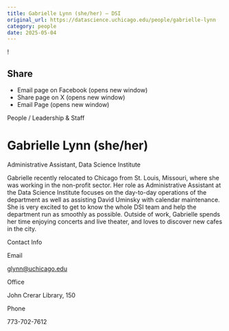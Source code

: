 ```yaml
---
title: Gabrielle Lynn (she/her) – DSI
original_url: https://datascience.uchicago.edu/people/gabrielle-lynn
category: people
date: 2025-05-04
---
```


<!-- Table-like structure detected -->

!

## Share

* Email page on Facebook (opens new window)
* Share page on X (opens new window)
* Email Page (opens new window)

<!-- Table-like structure detected -->

People / Leadership & Staff

# Gabrielle Lynn (she/her)

Administrative Assistant, Data Science Institute

Gabrielle recently relocated to Chicago from St. Louis, Missouri, where she was working in the non-profit sector. Her role as Administrative Assistant at the Data Science Institute focuses on the day-to-day operations of the department as well as assisting David Uminsky with calendar maintenance. She is very excited to get to know the whole DSI team and help the department run as smoothly as possible. Outside of work, Gabrielle spends her time enjoying concerts and live theater, and loves to discover new cafes in the city.

Contact Info

Email

[glynn@uchicago.edu](mailto:glynn@uchicago.edu)

Office

John Crerar Library, 150

Phone

773-702-7612